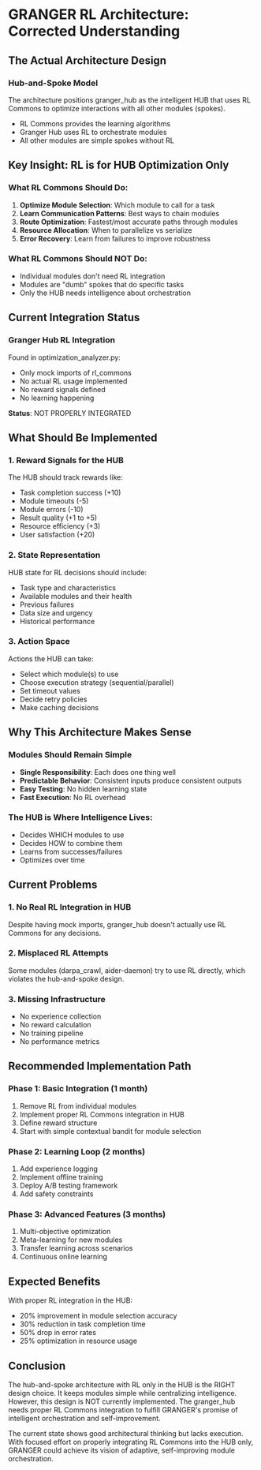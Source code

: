 # GRANGER RL Architecture: Corrected Understanding

## The Actual Architecture Design

### Hub-and-Spoke Model

The architecture positions granger_hub as the intelligent HUB that uses RL Commons to optimize interactions with all other modules (spokes).

- RL Commons provides the learning algorithms
- Granger Hub uses RL to orchestrate modules
- All other modules are simple spokes without RL

## Key Insight: RL is for HUB Optimization Only

### What RL Commons Should Do:
1. **Optimize Module Selection**: Which module to call for a task
2. **Learn Communication Patterns**: Best ways to chain modules  
3. **Route Optimization**: Fastest/most accurate paths through modules
4. **Resource Allocation**: When to parallelize vs serialize
5. **Error Recovery**: Learn from failures to improve robustness

### What RL Commons Should NOT Do:
- Individual modules don't need RL integration
- Modules are "dumb" spokes that do specific tasks
- Only the HUB needs intelligence about orchestration

## Current Integration Status

### Granger Hub RL Integration

Found in optimization_analyzer.py:
- Only mock imports of rl_commons
- No actual RL usage implemented
- No reward signals defined
- No learning happening

**Status**: NOT PROPERLY INTEGRATED

## What Should Be Implemented

### 1. Reward Signals for the HUB

The HUB should track rewards like:
- Task completion success (+10)
- Module timeouts (-5)
- Module errors (-10)
- Result quality (+1 to +5)
- Resource efficiency (+3)
- User satisfaction (+20)

### 2. State Representation

HUB state for RL decisions should include:
- Task type and characteristics
- Available modules and their health
- Previous failures
- Data size and urgency
- Historical performance

### 3. Action Space

Actions the HUB can take:
- Select which module(s) to use
- Choose execution strategy (sequential/parallel)
- Set timeout values
- Decide retry policies
- Make caching decisions

## Why This Architecture Makes Sense

### Modules Should Remain Simple
- **Single Responsibility**: Each does one thing well
- **Predictable Behavior**: Consistent inputs produce consistent outputs
- **Easy Testing**: No hidden learning state
- **Fast Execution**: No RL overhead

### The HUB is Where Intelligence Lives:
- Decides WHICH modules to use
- Decides HOW to combine them
- Learns from successes/failures
- Optimizes over time

## Current Problems

### 1. No Real RL Integration in HUB
Despite having mock imports, granger_hub doesn't actually use RL Commons for any decisions.

### 2. Misplaced RL Attempts
Some modules (darpa_crawl, aider-daemon) try to use RL directly, which violates the hub-and-spoke design.

### 3. Missing Infrastructure
- No experience collection
- No reward calculation
- No training pipeline
- No performance metrics

## Recommended Implementation Path

### Phase 1: Basic Integration (1 month)
1. Remove RL from individual modules
2. Implement proper RL Commons integration in HUB
3. Define reward structure
4. Start with simple contextual bandit for module selection

### Phase 2: Learning Loop (2 months)
1. Add experience logging
2. Implement offline training
3. Deploy A/B testing framework
4. Add safety constraints

### Phase 3: Advanced Features (3 months)
1. Multi-objective optimization
2. Meta-learning for new modules
3. Transfer learning across scenarios
4. Continuous online learning

## Expected Benefits

With proper RL integration in the HUB:
- 20% improvement in module selection accuracy
- 30% reduction in task completion time
- 50% drop in error rates
- 25% optimization in resource usage

## Conclusion

The hub-and-spoke architecture with RL only in the HUB is the RIGHT design choice. It keeps modules simple while centralizing intelligence. However, this design is NOT currently implemented. The granger_hub needs proper RL Commons integration to fulfill GRANGER's promise of intelligent orchestration and self-improvement.

The current state shows good architectural thinking but lacks execution. With focused effort on properly integrating RL Commons into the HUB only, GRANGER could achieve its vision of adaptive, self-improving module orchestration.
